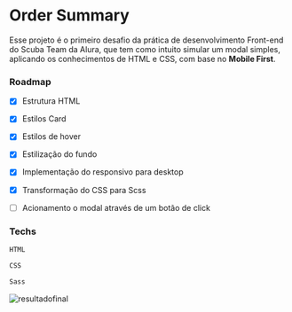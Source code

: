 # Order Summary

Esse projeto é o primeiro desafio da prática de desenvolvimento Front-end do Scuba Team da Alura, que tem como intuito simular um modal simples, aplicando os conhecimentos de HTML e CSS, com base no **Mobile First**.


### Roadmap

- [x] Estrutura HTML
- [x] Estilos Card
- [x] Estilos de hover
- [x] Estilização do fundo
- [x] Implementação do responsivo para desktop
- [x] Transformação do CSS para Scss
- [ ] Acionamento o modal através de um botão de click


### Techs 

```sh
HTML
```
```sh
CSS
```
```sh
Sass
```
![resultadofinal](https://user-images.githubusercontent.com/76708357/133481815-86e80bc4-aa88-4e2c-a68a-24bb31915c24.png)
